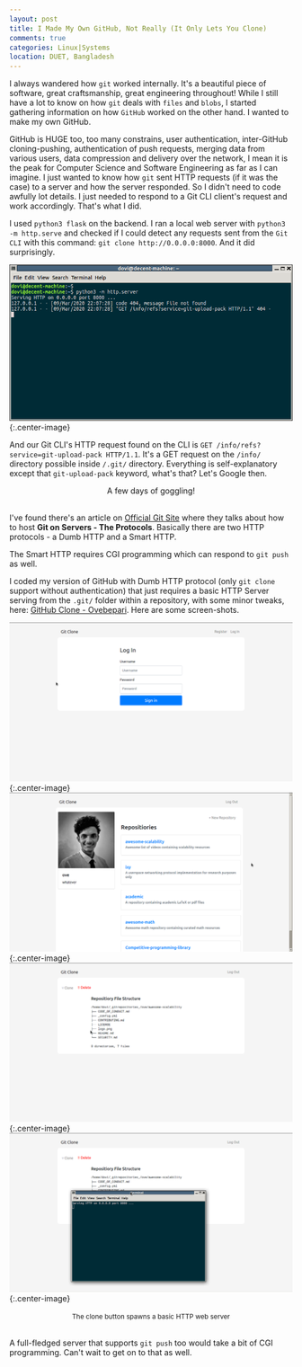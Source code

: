 ```yaml
---
layout: post
title: I Made My Own GitHub, Not Really (It Only Lets You Clone)
comments: true
categories: Linux|Systems
location: DUET, Bangladesh
---
```


I always wandered how `git` worked internally. It's a beautiful piece of software, great craftsmanship, great engineering throughout! While I still have a lot to know on how `git` deals with `files` and `blobs`, I started gathering information on how `GitHub` worked on the other hand. I wanted to make my own GitHub.

GitHub is HUGE too, too many constrains, user authentication, inter-GitHub cloning-pushing, authentication of  push requests, merging data from various users, data compression and delivery over the network, I mean it is the peak for Computer Science and Software Engineering as far as I can imagine. I just wanted to know how `git` sent HTTP requests (if it was the case) to a server and how the server responded. So I didn't need to code awfully lot details. I just needed to respond to a Git CLI client's request and work accordingly. That's what I did. 

I used `python3 flask` on the backend. I ran a local web server with `python3 -m http.serve` and checked if I could detect any requests sent from the `Git CLI` with this command: `git clone http://0.0.0.0:8000`. And it did surprisingly.

![Gits HTTP Request to the Server](/post_images/2020/Mar/gits_http_request.png){:.center-image}

And our Git CLI's HTTP request found on the CLI is `GET /info/refs?service=git-upload-pack HTTP/1.1`. It's a GET request on the `/info/` directory possible inside `/.git/` directory. Everything is self-explanatory except that `git-upload-pack` keyword, what's that? Let's Google then.

<center>A few days of goggling!</center><br>

I've found there's an article on <a href="https://git-scm.com/book/en/v2/Git-on-the-Server-The-Protocols">Official Git Site</a> where they talks about how to host **Git on Servers -  The Protocols**. Basically there are two HTTP protocols - a Dumb HTTP and a Smart HTTP.


The Smart HTTP requires CGI programming which can respond to `git push` as well.

I coded my version of GitHub with Dumb HTTP protocol (only `git clone` support without authentication) that just requires a basic HTTP Server serving from the `.git/` folder within a repository, with some minor tweaks, here: <a href="https://github.com/ovebepari/Git_Clone">GitHub Clone - Ovebepari</a>. Here are some screen-shots.

![Githubclone login](/post_images/2020/Mar/gitclone_one.png){:.center-image} <br>
![Githubclone dashboard](/post_images/2020/Mar/gitclone_two.png){:.center-image} <br>
![Githubclone a repo](/post_images/2020/Mar/gitclone_three.png){:.center-image} <br>
![Githubclone cloningdd](/post_images/2020/Mar/gitclone_four.png){:.center-image}
<center> <small>The clone button spawns a basic HTTP web server</small> </center> <br>

A full-fledged server that supports `git push` too would take a bit of CGI programming. Can't wait to get on to that as well.